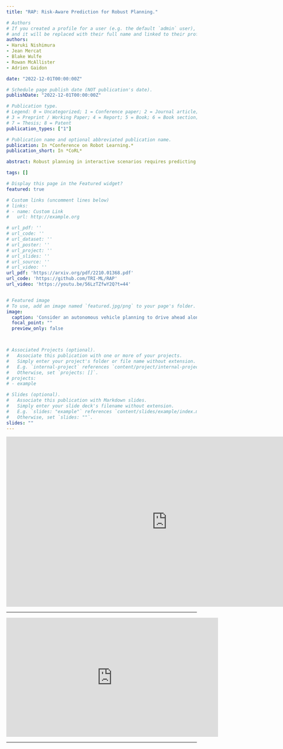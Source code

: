 ```yaml
---
title: "RAP: Risk-Aware Prediction for Robust Planning."

# Authors
# If you created a profile for a user (e.g. the default `admin` user), write the username (folder name) here 
# and it will be replaced with their full name and linked to their profile.
authors:
- Haruki Nishimura
- Jean Mercat 
- Blake Wulfe
- Rowan McAllister
- Adrien Gaidon

date: "2022-12-01T00:00:00Z"

# Schedule page publish date (NOT publication's date).
publishDate: "2022-12-01T00:00:00Z"

# Publication type.
# Legend: 0 = Uncategorized; 1 = Conference paper; 2 = Journal article;
# 3 = Preprint / Working Paper; 4 = Report; 5 = Book; 6 = Book section;
# 7 = Thesis; 8 = Patent
publication_types: ["1"]

# Publication name and optional abbreviated publication name.
publication: In *Conference on Robot Learning.*
publication_short: In *CoRL*

abstract: Robust planning in interactive scenarios requires predicting the uncertain future to make risk-aware decisions. Unfortunately, due to long-tail safety-critical events, the risk is often under-estimated by finite-sampling approximations of probabilistic motion forecasts. This can lead to overconfident and unsafe robot behavior, even with robust planners. Instead of assuming full prediction coverage that robust planners require, we propose to make prediction itself risk-aware. We introduce a new prediction objective to learn a risk-biased distribution over trajectories, so that risk evaluation simplifies to an expected cost estimation under this biased distribution. This reduces the sample complexity of the risk estimation during online planning, which is needed for safe real-time performance. Evaluation results in a didactic simulation environment and on a real-world dataset demonstrate the effectiveness of our approach. The code and a demo are available.

tags: []

# Display this page in the Featured widget?
featured: true

# Custom links (uncomment lines below)
# links:
# - name: Custom Link
#   url: http://example.org

# url_pdf: ''
# url_code: ''
# url_dataset: ''
# url_poster: ''
# url_project: ''
# url_slides: ''
# url_source: ''
# url_video: ''
url_pdf: 'https://arxiv.org/pdf/2210.01368.pdf'
url_code: 'https://github.com/TRI-ML/RAP'
url_video: 'https://youtu.be/56LzTZfwY2Q?t=44'


# Featured image
# To use, add an image named `featured.jpg/png` to your page's folder. 
image:
  caption: 'Consider an autonomous vehicle planning to drive ahead along the arrow. In this example, the biker has 95% chance to turn right and 5% chance to cross the road. Should 95% of the samples from a trajectory forecasting model point towards turning right? How to estimate the risk for the autonomous vehicle? How to capture the dangerous events?'
  focal_point: ""
  preview_only: false



# Associated Projects (optional).
#   Associate this publication with one or more of your projects.
#   Simply enter your project's folder or file name without extension.
#   E.g. `internal-project` references `content/project/internal-project/index.md`.
#   Otherwise, set `projects: []`.
# projects:
# - example

# Slides (optional).
#   Associate this publication with Markdown slides.
#   Simply enter your slide deck's filename without extension.
#   E.g. `slides: "example"` references `content/slides/example/index.md`.
#   Otherwise, set `slides: ""`.
slides: ""
---
```


<iframe
    src="https://huggingface.co/spaces/TRI-ML/risk_biased_prediction.hf.space"
    frameborder="0"
    width="850"
    height="450"
></iframe>

---

<iframe width="560" height="315" src="https://www.youtube.com/embed/56LzTZfwY2Q?start=44" title="YouTube video player" frameborder="0" allow="accelerometer; autoplay; clipboard-write; encrypted-media; gyroscope; picture-in-picture; web-share" allowfullscreen></iframe>

---